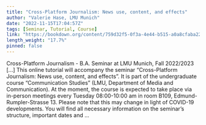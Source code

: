 ```yaml
---
title: "Cross-Platform Journalism: News use, content, and effects"
author: "Valerie Hase, LMU Munich"
date: "2022-11-15T17:04:57Z"
tags: [Seminar, Tutorial, Course]
link: "https://bookdown.org/content/759d32f5-0f3a-4e44-b515-a0a8cfaba221/"
length_weight: "17.7%"
pinned: false
---
```


Cross-Platform Journalism - B.A. Seminar at LMU Munich, Fall 2022/2023 [...] This online tutorial will accompany the seminar “Cross-Platform Journalism: News use, content, and effects”. It is part of the undergraduate course “Communication Studies” (LMU, Department of Media and Communication). At the moment, the course is expected to take place via in-person meetings every Tuesday 08:00-10:00 am in room B109, Edmund-Rumpler-Strasse 13. Please note that this may change in light of COVID-19 developments. You will find all necessary information on the seminar’s structure, important dates and ...
